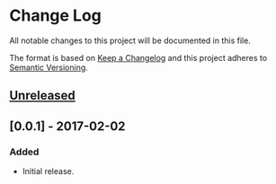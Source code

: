 # Change Log
All notable changes to this project will be documented in this file.

The format is based on [Keep a Changelog](http://keepachangelog.com/)
and this project adheres to [Semantic Versioning](http://semver.org/).


## [Unreleased]

## [0.0.1] - 2017-02-02
### Added
- Initial release.


[Unreleased]: https://github.com/plandes/clj-filedup/compare/v0.0.1...HEAD

